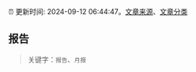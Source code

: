 :alarm_clock: 更新时间: 2024-09-12 06:44:47。[文章来源](/README.md)、[文章分类](/TAGS.md)

## 报告


> 关键字：`报告`、`月报`



